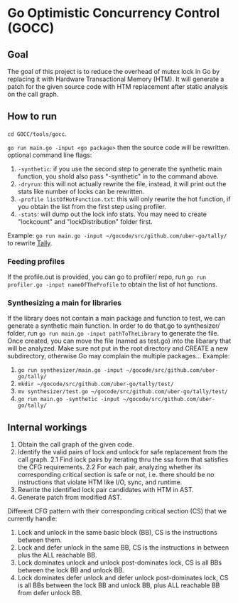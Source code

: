 # Go Optimistic Concurrency Control (GOCC)

## Goal
  The goal of this project is to reduce the overhead of mutex lock in Go by replacing it with Hardware Transactional Memory (HTM).
  It will generate a patch for the given source code with HTM replacement after static analysis on the call graph.

## How to run
`cd GOCC/tools/gocc`.

`go run main.go -input <go package>` then the source code will be rewritten.
  optional command line flags:
1. `-synthetic`: if you use the second step to generate the synthetic main function, you shold also pass "-synthetic" in to the command above.
2. `-dryrun`: this will not actually rewrite the file, instead, it will print out the stats like number of locks can be rewritten.
3. `-profile listOfHotFunction.txt`: this will only rewrite the hot function, if you obtain the list from the first step using profiler.
4. `-stats`: will dump out the lock info stats. You may need to create "lockcount" and "lockDistribution" folder first.

  Example: `go run main.go -input ~/gocode/src/github.com/uber-go/tally/` to rewrite [Tally](https://github.com/uber-go/tally).

### Feeding profiles
 If the profile.out is provided, you can go to profiler/ repo, run `go run profiler.go -input nameOfTheProfile` to obtain the list of hot functions.

### Synthesizing a main for libraries
 If the library does not contain a main package and function to test, we can generate a synthetic main function. In order to do that,go to synthesizer/ folder, run `go run main.go -input pathToTheLibrary` to generate the file. Once created, you can move the file (named as test.go) into the libarary that will be analyzed. Make sure not put in the root directory and CREATE a new subdirectory, otherwise Go may complain the multiple packages...
  Example: 
1. `go run synthesizer/main.go -input ~/gocode/src/github.com/uber-go/tally/`
2. `mkdir ~/gocode/src/github.com/uber-go/tally/test/`
3. `mv synthesizer/test.go ~/gocode/src/github.com/uber-go/tally/test/`
4. `go run main.go -synthetic -input ~/gocode/src/github.com/uber-go/tally/` 

## Internal workings
  1. Obtain the call graph of the given code.
  2. Identify the valid pairs of lock and unlock for safe replacement from the call graph.
  	2.1 Find lock pairs by iterating thru the ssa form that satisfies the CFG requirements.
  	2.2 For each pair, analyzing whether its corresponding critical section is safe or not, i.e. there should be no instructions that violate HTM like I/O, sync, and runtime. 
  3. Rewrite the identified lock pair candidates with HTM in AST.
  4. Generate patch from modified AST.

Different CFG pattern with their corresponding critical section (CS) that we currently handle:
  1. Lock and unlock in the same basic block (BB), CS is the instructions between them.
  2. Lock and defer unlock in the same BB, CS is the instructions in between plus the ALL reachable BB.
  3. Lock dominates unlock and unlock post-dominates lock, CS is all BBs between the lock BB and unlock BB.
  4. Lock dominates defer unlock and defer unlock post-dominates lock, CS is all BBs between the lock BB and unlock BB, plus ALL reachable BB from defer unlock BB.
